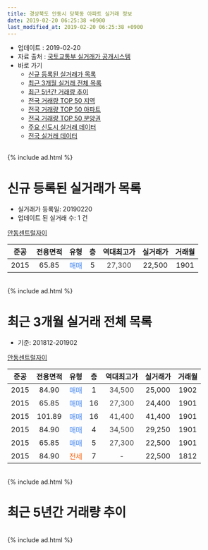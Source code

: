 ```yaml
---
title: 경상북도 안동시 당북동 아파트 실거래 정보
date: 2019-02-20 06:25:38 +0900
last_modified_at: 2019-02-20 06:25:38 +0900
---
```


* 업데이트 : 2019-02-20
* 자료 출처 : [국토교통부 실거래가 공개시스템](http://rt.molit.go.kr)
* 바로 가기
    * [신규 등록된 실거래가 목록](#신규-등록된-실거래가-목록)
    * [최근 3개월 실거래 전체 목록](#최근-3개월-실거래-전체-목록)
    * [최근 5년간 거래량 추이](#최근-5년간-거래량-추이)
    * [전국 거래량 TOP 50 지역](https://inasie.github.io/apt-trade-info/최근-3개월-전국에서-가장-거래가-많이-발생한-지역)
    * [전국 거래량 TOP 50 아파트](https://inasie.github.io/apt-trade-info/최근-3개월-전국에서-가장-거래가-많이-발생한-아파트)
    * [전국 거래량 TOP 50 분양권](https://inasie.github.io/apt-trade-info/최근-3개월-전국에서-가장-거래가-많이-발생한-분양권)
    * [주요 신도시 실거래 데이터](https://inasie.github.io/apt-trade-info/주요-신도시)
    * [전국 실거래 데이터](https://inasie.github.io/apt-trade-info/전국)
<br>
{% include ad.html %}
<br>

# 신규 등록된 실거래가 목록
* 실거래가 등록일: 20190220
* 업데이트 된 실거래 수: 1 건


[안동센트럴자이](https://search.naver.com/search.naver?query=%EA%B2%BD%EC%83%81%EB%B6%81%EB%8F%84+%EC%95%88%EB%8F%99%EC%8B%9C+%EB%8B%B9%EB%B6%81%EB%8F%99+%EC%95%88%EB%8F%99%EC%84%BC%ED%8A%B8%EB%9F%B4%EC%9E%90%EC%9D%B4)

|준공|전용면적|유형|층|역대최고가|실거래가|거래월|
|:---:|:---:|:---:|:---:|:---:|:---:|:---:|
|2015|65.85|<span style="color:#4285f3">매매</span>|5|<span style="color:#444444">27,300</span>|22,500|1901|


<br>
{% include ad.html %}
<br>

# 최근 3개월 실거래 전체 목록
* 기준: 201812-201902


[안동센트럴자이](https://search.naver.com/search.naver?query=%EA%B2%BD%EC%83%81%EB%B6%81%EB%8F%84+%EC%95%88%EB%8F%99%EC%8B%9C+%EB%8B%B9%EB%B6%81%EB%8F%99+%EC%95%88%EB%8F%99%EC%84%BC%ED%8A%B8%EB%9F%B4%EC%9E%90%EC%9D%B4)

|준공|전용면적|유형|층|역대최고가|실거래가|거래월|
|:---:|:---:|:---:|:---:|:---:|:---:|:---:|
|2015|84.90|<span style="color:#4285f3">매매</span>|1|<span style="color:#444444">34,500</span>|25,000|1902|
|2015|65.85|<span style="color:#4285f3">매매</span>|16|<span style="color:#444444">27,300</span>|24,400|1901|
|2015|101.89|<span style="color:#4285f3">매매</span>|16|<span style="color:#444444">41,400</span>|41,400|1901|
|2015|84.90|<span style="color:#4285f3">매매</span>|4|<span style="color:#444444">34,500</span>|29,250|1901|
|2015|65.85|<span style="color:#4285f3">매매</span>|5|<span style="color:#444444">27,300</span>|22,500|1901|
|2015|84.90|<span style="color:#ff5a00">전세</span>|7|<span style="color:#444444">-</span>|22,500|1812|


<br>
{% include ad.html %}
<br>

# 최근 5년간 거래량 추이


<div style="width:100%;">
    <canvas id="deal_progress" height="200"></canvas>
</div>

<script>
new Chart(document.getElementById("deal_progress"), {
    type: 'line',
    data: {
        labels: ['201402','201403','201404','201405','201406','201407','201408','201409','201410','201411','201412','201501','201502','201503','201504','201505','201506','201507','201508','201509','201510','201511','201512','201601','201602','201603','201604','201605','201606','201607','201608','201609','201610','201611','201612','201701','201702','201703','201704','201705','201706','201707','201708','201709','201710','201711','201712','201801','201802','201803','201804','201805','201806','201807','201808','201809','201810','201811','201812','201901','201902'],
        datasets: [{
            label: '매매',
            pointRadius: 1,
            data: [9, 0, 1, 0, 2, 0, 0, 2, 0, 1, 0, 0, 3, 0, 0, 0, 0, 0, 0, 0, 1, 1, 0, 0, 4, 2, 1, 3, 0, 1, 2, 3, 0, 0, 1, 0, 2, 8, 7, 10, 9, 3, 3, 4, 2, 0, 2, 3, 5, 4, 1, 0, 2, 3, 2, 4, 4, 8, 0, 4, 1],
            borderColor: "rgba(255, 201, 14, 1)",
            backgroundColor: "rgba(255, 201, 14, 0.5)",
            fill: false,
            lineTension: 0
        },{
            label: '전월세',
            pointRadius: 1,
            data: [0, 0, 0, 0, 0, 0, 0, 0, 0, 1, 0, 1, 2, 7, 6, 2, 4, 2, 1, 0, 2, 0, 0, 1, 0, 0, 1, 0, 1, 2, 0, 0, 1, 0, 2, 1, 3, 0, 1, 2, 3, 1, 3, 0, 0, 0, 3, 1, 3, 2, 0, 1, 6, 1, 0, 2, 1, 0, 1, 0, 0],
            borderColor: "rgba(0, 141, 185, 1)",
            backgroundColor: "rgba(0, 141, 185, 0.5)",
            fill: false,
            lineTension: 0
        }
        ]
    },
    options: {
        responsive: true,
        title: {
            display: false
        },
        tooltips: {
            mode: 'index',
            intersect: false
        },
        hover: {
            mode: 'nearest',
            intersect: true
        },
        scales: {
            xAxes: [{
                display: true,
                scaleLabel: {
                    display: true,
                    labelString: '년/월'
                }
            }],
            yAxes: [{
                display: true,
                ticks: {
                    suggestedMin: 0,
                },
                scaleLabel: {
                    display: true,
                    labelString: '실거래 수'
                }
            }]
        }
    }
});

</script>


<br>
{% include ad.html %}
<br>

